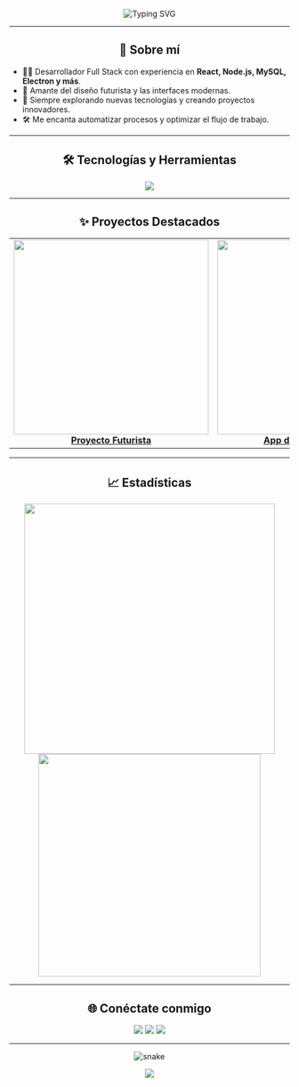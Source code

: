 <!-- ¡Bienvenido a mi perfil de GitHub! -->

<p align="center">
  <img src="https://readme-typing-svg.demolab.com?font=Fira+Code&size=28&pause=1000&color=36D1C4&center=true&vCenter=true&width=700&lines=%C2%A1Hola%2C+soy+Robin!;Desarrollador+Full+Stack;Apasionado+por+la+tecnolog%C3%ADa+y+la+innovaci%C3%B3n;Bienvenido+a+mi+universo+de+c%C3%B3digo" alt="Typing SVG"/>
</p>

---

<h2 align="center">🚀 Sobre mí</h2>

- 👨‍💻 Desarrollador Full Stack con experiencia en **React, Node.js, MySQL, Electron y más**.
- 🎨 Amante del diseño futurista y las interfaces modernas.
- 🌌 Siempre explorando nuevas tecnologías y creando proyectos innovadores.
- 🛠️ Me encanta automatizar procesos y optimizar el flujo de trabajo.

---

<h2 align="center">🛠️ Tecnologías y Herramientas</h2>
<p align="center">
  <img src="https://skillicons.dev/icons?i=react,nodejs,mysql,js,ts,html,css,git,electron,figma,vscode" />
</p>

---

<h2 align="center">✨ Proyectos Destacados</h2>

<table align="center">
  <tr>
    <td align="center">
      <a href="#">
        <img src="https://github-readme-stats.vercel.app/api/pin/?username=robin&repo=proyecto1&theme=radical" width="350"/>
        <br />
        <b>Proyecto Futurista</b>
      </a>
    </td>
    <td align="center">
      <a href="#">
        <img src="https://github-readme-stats.vercel.app/api/pin/?username=robin&repo=proyecto2&theme=radical" width="350"/>
        <br />
        <b>App de Automatización</b>
      </a>
    </td>
  </tr>
</table>

---

<h2 align="center">📈 Estadísticas</h2>
<p align="center">
  <img src="https://github-readme-stats.vercel.app/api?username=robin&show_icons=true&theme=radical" width="450"/>
  <img src="https://github-readme-streak-stats.herokuapp.com/?user=robin&theme=radical" width="400"/>
</p>

---

<h2 align="center">🌐 Conéctate conmigo</h2>
<p align="center">
  <a href="https://www.linkedin.com/in/tu-linkedin" target="_blank"><img src="https://img.shields.io/badge/LinkedIn-36D1C4?style=for-the-badge&logo=linkedin&logoColor=white"/></a>
  <a href="mailto:tuemail@dominio.com"><img src="https://img.shields.io/badge/Email-36D1C4?style=for-the-badge&logo=gmail&logoColor=white"/></a>
  <a href="https://twitter.com/tuusuario" target="_blank"><img src="https://img.shields.io/badge/Twitter-36D1C4?style=for-the-badge&logo=twitter&logoColor=white"/></a>
</p>

---

<p align="center">
  <img src="https://raw.githubusercontent.com/robin/robin/output/github-contribution-grid-snake.svg" alt="snake"/>
</p>

<p align="center">
  <img src="https://capsule-render.vercel.app/api?type=waving&color=36D1C4&height=120&section=footer"/>
</p>

<!-- Personaliza los enlaces y nombres de usuario según tu información real --> 
